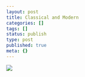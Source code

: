 ```yaml
---
layout: post
title: Classical and Modern
categories: []
tags: []
status: publish
type: post
published: true
meta: {}
---
```

![](http://static.flickr.com/6/74704437_98be33b356.jpg)
